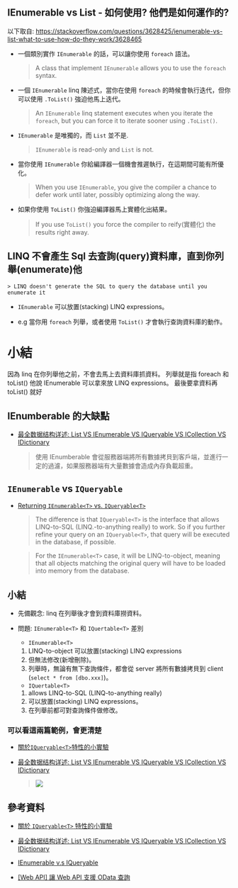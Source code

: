 
## IEnumerable vs List - 如何使用? 他們是如何運作的?

以下取自: https://stackoverflow.com/questions/3628425/ienumerable-vs-list-what-to-use-how-do-they-work/3628465

- 一個類別實作 `IEnumerable` 的話，可以讓你使用 `foreach` 語法。

  > A class that implement `IEnumerable` allows you to use the `foreach` syntax.

- 一個 `IEnumerable` linq 陳述式，當你在使用 `foreach` 的時候會執行迭代，但你可以使用 `.ToList()` 強迫他馬上迭代。

  > An `IEnumerable` linq statement executes when you iterate the `foreach`, but you can force it to iterate sooner using `.ToList()`.

- `IEnumerable` 是唯獨的，而 `List` 並不是.

  > `IEnumerable` is read-only and `List` is not.

- 當你使用 `IEnumerable` 你給編譯器一個機會推遲執行，在這期間可能有所優化。

  > When you use `IEnumerable`, you give the compiler a chance to defer work until later, possibly optimizing along the way.

- 如果你使用 `ToList()` 你強迫編譯器馬上實體化出結果。
  > If you use `ToList()` you force the compiler to reify(實體化) the results right away.

## LINQ 不會產生 Sql 去查詢(query)資料庫，直到你列舉(enumerate)他

    > LINQ doesn't generate the SQL to query the database until you enumerate it

- `IEnumerable` 可以放置(stacking) LINQ expressions。

- e.g 當你用 `foreach` 列舉，或者使用 `ToList()` 才會執行查詢資料庫的動作。

# 小結

因為 linq 在你列舉他之前，不會去馬上去資料庫抓資料。
列舉就是指 foreach 和 toList()
他說 IEnumerable 可以拿來放 LINQ expressions。
最後要拿資料再 toList() 就好

## IEnumberable 的大缺點

- [最全数据结构详述: List VS IEnumerable VS IQueryable VS ICollection VS IDictionary](https://www.cnblogs.com/powertoolsteam/p/4936818.html)

  > 使用 IEnumberable 會從服務器端將所有數據拷貝到客戶端，並進行一定的過濾，如果服務器端有大量數據會造成內存負載超重。

## `IEnumerable` vs `IQueryable`

- [Returning `IEnumerable<T>` vs. `IQueryable<T>`](https://stackoverflow.com/questions/2876616/returning-ienumerablet-vs-iqueryablet)

  > The difference is that `IQueryable<T>` is the interface that allows LINQ-to-SQL (LINQ.-to-anything really) to work. So if you further refine your query on an `IQueryable<T>`, that query will be executed in the database, if possible.

  > For the `IEnumerable<T>` case, it will be LINQ-to-object, meaning that all objects matching the original query will have to be loaded into memory from the database.

## 小結

- 先備觀念:
  linq 在列舉後才會到資料庫撈資料。

- 問題: `IEnumerable<T>` 和 `IQuertable<T>` 差別

  - `IEnumerable<T>`

  1. LINQ-to-object 可以放置(stacking) LINQ expressions
  2. 但無法修改(新增刪除)。
  3. 列舉時，無論有無下查詢條件，都會從 server 將所有數據拷貝到 client (`select * from [dbo.xxx]`)。

  - `IQuertable<T>`

  1. allows LINQ-to-SQL (LINQ-to-anything really)
  2. 可以放置(stacking) LINQ expressions。
  3. 在列舉前都可對查詢條件做修改。

### 可以看這兩篇範例，會更清楚

- [關於`IQueryable<T>`特性的小實驗](https://blog.darkthread.net/blog/iqueryable-experiment/)

- [最全数据结构详述: List VS IEnumerable VS IQueryable VS ICollection VS IDictionary](https://www.cnblogs.com/powertoolsteam/p/4936818.html)
  > ![](/assets/images/2022-09-07-22-36-54.png)

## 參考資料

- [關於 `IQueryable<T>` 特性的小實驗](https://blog.darkthread.net/blog/iqueryable-experiment/)

- [最全数据结构详述: List VS IEnumerable VS IQueryable VS ICollection VS IDictionary](https://www.cnblogs.com/powertoolsteam/p/4936818.html)

- [IEnumerable v.s IQueryable](https://dotblogs.com.tw/UgiYo/2019/08/10/001704)

- [[Web API] 讓 Web API 支援 OData 查詢](https://dotblogs.com.tw/joysdw12/2013/06/07/web-api-odata)
